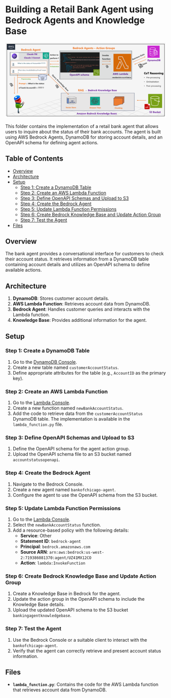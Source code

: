 # Building a Retail Bank Agent using Bedrock Agents and Knowledge Base

![architecture_diagram.png](architecture_diagram.png)

This folder contains the implementation of a retail bank agent that allows users to inquire about the status of their bank accounts. The agent is built using AWS Bedrock Agents, DynamoDB for storing account details, and an OpenAPI schema for defining agent actions.

## Table of Contents
- [Overview](#overview)
- [Architecture](#architecture)
- [Setup](#setup)
  - [Step 1: Create a DynamoDB Table](#step-1-create-a-dynamodb-table)
  - [Step 2: Create an AWS Lambda Function](#step-2-create-an-aws-lambda-function)
  - [Step 3: Define OpenAPI Schemas and Upload to S3](#step-3-define-openapi-schemas-and-upload-to-s3)
  - [Step 4: Create the Bedrock Agent](#step-4-create-the-bedrock-agent)
  - [Step 5: Update Lambda Function Permissions](#step-5-update-lambda-function-permissions)
  - [Step 6: Create Bedrock Knowledge Base and Update Action Group](#step-6-create-bedrock-knowledge-base-and-update-action-group)
  - [Step 7: Test the Agent](#step-7-test-the-agent)
- [Files](#files)

## Overview
The bank agent provides a conversational interface for customers to check their account status. It retrieves information from a DynamoDB table containing account details and utilizes an OpenAPI schema to define available actions.

## Architecture
1. **DynamoDB**: Stores customer account details.
2. **AWS Lambda Function**: Retrieves account data from DynamoDB.
3. **Bedrock Agent**: Handles customer queries and interacts with the Lambda function.
4. **Knowledge Base**: Provides additional information for the agent.

## Setup

### Step 1: Create a DynamoDB Table
1. Go to the [DynamoDB Console](https://console.aws.amazon.com/dynamodb/).
2. Create a new table named `customerAccountStatus`.
3. Define appropriate attributes for the table (e.g., `AccountID` as the primary key).

### Step 2: Create an AWS Lambda Function
1. Go to the [Lambda Console](https://console.aws.amazon.com/lambda/).
2. Create a new function named `newBankAccountStatus`.
3. Add the code to retrieve data from the `customerAccountStatus` DynamoDB table. The implementation is available in the `lambda_function.py` file.

### Step 3: Define OpenAPI Schemas and Upload to S3
1. Define the OpenAPI schema for the agent action group.
2. Upload the OpenAPI schema file to an S3 bucket named `accountstatusopenapi`.

### Step 4: Create the Bedrock Agent
1. Navigate to the Bedrock Console.
2. Create a new agent named `bankofchicago-agent`.
3. Configure the agent to use the OpenAPI schema from the S3 bucket.

### Step 5: Update Lambda Function Permissions
1. Go to the [Lambda Console](https://console.aws.amazon.com/lambda/).
2. Select the `newBankAccountStatus` function.
3. Add a resource-based policy with the following details:
   - **Service**: Other
   - **Statement ID**: `bedrock-agent`
   - **Principal**: `bedrock.amazonaws.com`
   - **Source ARN**: `arn:aws:bedrock:us-west-2:719386081370:agent/UZ41MX12CO`
   - **Action**: `lambda:InvokeFunction`

### Step 6: Create Bedrock Knowledge Base and Update Action Group
1. Create a Knowledge Base in Bedrock for the agent.
2. Update the action group in the OpenAPI schema to include the Knowledge Base details.
3. Upload the updated OpenAPI schema to the S3 bucket `bankingagentknowledgebase`.

### Step 7: Test the Agent
1. Use the Bedrock Console or a suitable client to interact with the `bankofchicago-agent`.
2. Verify that the agent can correctly retrieve and present account status information.

## Files

- **`lambda_function.py`**: Contains the code for the AWS Lambda function that retrieves account data from DynamoDB.
